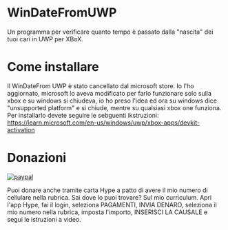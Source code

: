 # WinDateFromUWP

Un programma per verificare quanto tempo è passato dalla "nascita" dei tuoi cari in UWP per XBoX.

# Come installare 

Il WinDateFrom UWP è stato cancellato dal microsoft store.
Io l'ho aggiornato, microsoft lo aveva modificato per farlo funzionare solo sulla xbox e su windows si chiudeva, io ho preso l'idea ed ora su windows dice "unsupported platform" e si chiude, mentre su qualsiasi xbox one funziona.
Per installarlo devete seguire le sebguenti ikstruzioni:
https://learn.microsoft.com/en-us/windows/uwp/xbox-apps/devkit-activation

# Donazioni

[![paypal](https://www.paypalobjects.com/it_IT/IT/i/btn/btn_donateCC_LG.gif)](https://www.paypal.com/cgi-bin/webscr?cmd=_s-xclick&hosted_button_id=H4ZHTFRCETWXG)

Puoi donare anche tramite carta Hype a patto di avere il mio numero di cellulare nella rubrica. Sai dove lo puoi trovare? Sul mio curriculum.
Apri l'app Hype, fai il login, seleziona PAGAMENTI, INVIA DENARO, seleziona il mio numero nella rubrica, imposta l'importo, INSERISCI LA CAUSALE e segui le istruzioni a video.
